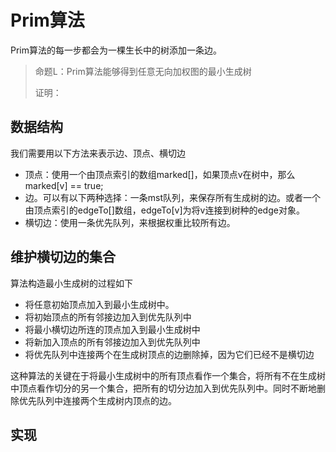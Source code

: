 # Prim算法

Prim算法的每一步都会为一棵生长中的树添加一条边。

> 命题L：Prim算法能够得到任意无向加权图的最小生成树
>
> 证明：

## 数据结构

我们需要用以下方法来表示边、顶点、横切边

- 顶点：使用一个由顶点索引的数组marked[]，如果顶点v在树中，那么marked[v] == true;
- 边。可以有以下两种选择：一条mst队列，来保存所有生成树的边。或者一个由顶点索引的edgeTo[]数组，edgeTo[v]为将v连接到树种的edge对象。
- 横切边：使用一条优先队列，来根据权重比较所有边。

## 维护横切边的集合

算法构造最小生成树的过程如下

- 将任意初始顶点加入到最小生成树中。
- 将初始顶点的所有邻接边加入到优先队列中
- 将最小横切边所连的顶点加入到最小生成树中
- 将新加入顶点的所有邻接边加入到优先队列中
- 将优先队列中连接两个在生成树顶点的边删除掉，因为它们已经不是横切边

这种算法的关键在于将最小生成树中的所有顶点看作一个集合，将所有不在生成树中顶点看作切分的另一个集合，把所有的切分边加入到优先队列中。同时不断地删除优先队列中连接两个生成树内顶点的边。

## 实现